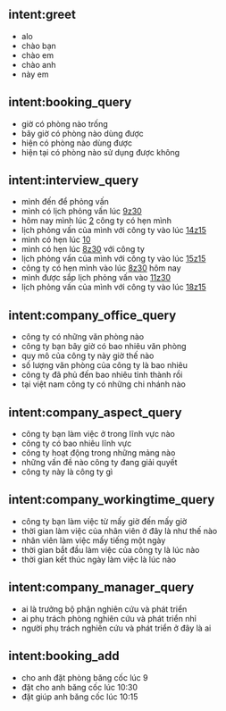 
## intent:greet
- alo
- chào bạn
- chào em
- chào anh
- này em

## intent:booking_query
- giờ có phòng nào trống
- bây giờ có phòng nào dùng được
- hiện có phòng nào dùng được
- hiện tại có phòng nào sử dụng được không

## intent:interview_query
- mình đến để phỏng vấn
- mình có lịch phỏng vấn lúc [9z30](time)
- hôm nay mình lúc [2](time) công ty có hẹn mình
- lịch phỏng vấn của mình  với công ty vào lúc [14z15](time)
- mình có hẹn lúc [10](time)
- mình có hẹn lúc [8z30](time) với công ty
- lịch phỏng vấn của mình  với công ty vào lúc [15z15](time)
- công ty có hẹn mình vào lúc [8z30](time) hôm nay
- mình được sắp lịch phỏng vấn vào [11z30](time)
- lịch phỏng vấn của mình với công ty vào lúc [18z15](time)

## intent:company_office_query
- công ty có những văn phòng nào
- công ty bạn bây giờ có bao nhiêu văn phòng
- quy mô của công ty này giờ thế nào
- số lượng văn phòng của công ty là bao nhiêu
- công ty đã phủ đến bao nhiêu tỉnh thành rồi
- tại việt nam công ty có những chi nhánh nào

## intent:company_aspect_query
- công ty bạn làm việc ở trong lĩnh vực nào
- công ty có bao nhiêu lĩnh vực
- công ty hoạt động trong những mảng nào
- những vấn đề nào công ty đang giải quyết
- công ty này là công ty gì

## intent:company_workingtime_query
- công ty bạn làm việc từ mấy giờ đến mấy giờ
- thời gian làm việc của nhân viên ở đây là như thế nào
- nhân viên làm việc mấy tiếng một ngày
- thời gian bắt đầu làm việc của công ty là lúc nào
- thời gian kết thúc ngày làm việc là lúc nào

## intent:company_manager_query
- ai là trưởng bộ phận nghiên cứu và phát triển
- ai phụ trách phòng nghiên cứu và phát triển nhỉ
- người phụ trách nghiên cứu và phát triển ở đây là ai

## intent:booking_add
- cho anh đặt phòng băng cốc lúc 9
- đặt cho anh băng cốc lúc 10:30
- đặt giúp anh băng cốc lúc 10:15
